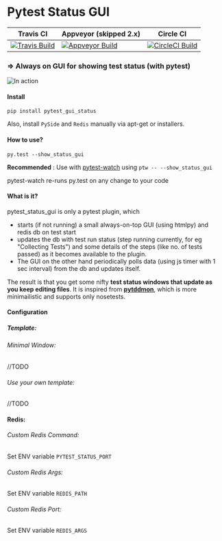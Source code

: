 Pytest Status GUI
==================

| Travis CI     | Appveyor (skipped 2.x)      | Circle CI |
| ------------- | ------------- | --------- |
|  [![Travis Build][Travis_SVG_Link]][Travis_Project_Page] | [![Appveyor Build][Appveyor_SVG_Link]][Appveyor_Project_Page] | [![CircleCI Build][CircleCI_SVG_Link]][CircleCI_Project_Page] |

### => Always on GUI for showing test status (with pytest) 

![In action][demo_gif_link]

#### Install
 `pip install pytest_gui_status`

 Also, install `PySide` and `Redis` manually via apt-get or installers.

#### How to use?
`py.test --show_status_gui`

**Recommended** : Use with [pytest-watch][ptw_gh_link] using `ptw -- --show_status_gui`

pytest-watch re-runs py.test on any change to your code

#### What is it?

pytest_status_gui is only a pytest plugin, which 

- starts (if not running) a small always-on-top GUI (using htmlpy) and redis db on test start
- updates the db with test run status (step running currently, for eg "Collecting Tests") and some details of the steps (like no. of tests passed) as it becomes available to the plugin.
- The GUI on the other hand periodically polls data (using js timer with 1 sec interval) from the db and updates itself.

The result is that you get some nifty **test status windows that update as you keep editing files**. It is inspired from **[pytddmon][pytddmon_video_link]**, which is more minimailistic and supports only nosetests.


[Travis_SVG_Link]: https://travis-ci.org/bendtherules/pytest_gui_status.svg?branch=master
[Appveyor_SVG_Link]:https://ci.appveyor.com/api/projects/status/8u7nu85k3dkhydk4?svg=true
[CircleCI_SVG_Link]:https://circleci.com/gh/bendtherules/pytest_gui_status.svg?style=svg

[Appveyor_Project_Page]:https://ci.appveyor.com/project/bendtherules/pytest-gui-status
[CircleCI_Project_Page]:https://circleci.com/gh/bendtherules/pytest_gui_status
[Travis_Project_Page]: https://travis-ci.org/bendtherules/pytest_gui_status

[ptw_gh_link]: https://github.com/joeyespo/pytest-watch
[demo_gif_link]:http://i.imgur.com/96X8AcP.gif
[pytddmon_video_link]:http://pytddmon.org/?page_id=33

#### Configuration

##### Template:
###### Minimal Window:

//TODO

###### Use your own template:

//TODO

#### Redis:
###### Custom Redis Command:
Set ENV variable `PYTEST_STATUS_PORT`

###### Custom Redis Args:
Set ENV variable `REDIS_PATH`


###### Custom Redis Port:
Set ENV variable `REDIS_ARGS`




